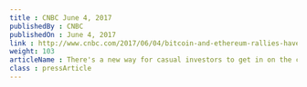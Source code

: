 ```yaml
---
title : CNBC June 4, 2017
publishedBy : CNBC
publishedOn : June 4, 2017
link : http://www.cnbc.com/2017/06/04/bitcoin-and-ethereum-rallies-have-led-to-funds-like-for-storj-ico.html
weight: 103
articleName : There's a new way for casual investors to get in on the cryptocurrency craze
class : pressArticle
---
```

